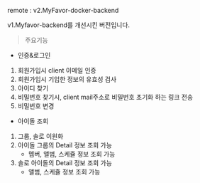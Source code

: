 remote :  v2.MyFavor-docker-backend

v1.Myfavor-backend를 개선시킨 버전입니다.

> 주요기능

- 인증&로그인
1. 회원가입시 client 이메일 인증
2. 회원가입시 기입한 정보의 유효성 검사
3. 아이디 찾기
4. 비밀번호 찾기시, client mail주소로 비밀번호 초기화 하는 링크 전송
5. 비밀번호 변경

- 아이돌 조회
1. 그룹, 솔로 이원화
2. 아이돌 그룹의 Detail 정보 조회 가능
   -  멤버, 앨범, 스케쥴 정보 조회 가능
3. 솔로 아이돌의 Detail 정보 조회 가능
   - 앨범, 스케쥴 정보 조회 가능